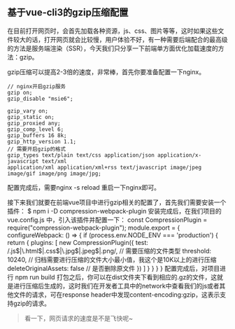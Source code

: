 ## 基于vue-cli3的gzip压缩配置

在目前打开网页时，会首先加载各种资源，js、css、图片等等，这时如果这些文件较大的话，打开网页就会比较慢，用户体验不好，有一种需要后端配合的最高级的方法是服务端渲染（SSR），今天我们只分享一下前端单方面优化加载速度的方法：gzip。

gzip压缩可以提高2-3倍的速度，非常棒，首先你要准备配置一下nginx。

    // nginx开启gzip服务
    gzip on;
    gzip_disable "msie6";

    gzip_vary on;
    gzip_static on;
    gzip_proxied any;
    gzip_comp_level 6;
    gzip_buffers 16 8k;
    gzip_http_version 1.1;
    // 需要开启gzip的格式
    gzip_types text/plain text/css application/json application/x-javascript text/xml 
    application/xml application/xml+rss text/javascript image/jpeg image/gif image/png image/jpg;
配置完成后，需要nginx -s reload 重启一下nginx即可。

接下来我们就要在前端vue项目中进行gzip相关的配置了，首先我们需要安装一个插件：
    $ npm i -D compression-webpack-plugin
安装完成后，在我们项目的 vue.config.js 中，引入该插件并配置一下：
    const CompressionPlugin = require("compression-webpack-plugin");
    module.export = {
      configureWebpack: () => {
        if (process.env.NODE_ENV === 'production') {
          return {
            plugins: [
              new CompressionPlugin({
                test: /\.js$|\.html$|\.css$|\.jpg$|\.jpeg$|\.png/, // 需要压缩的文件类型
                threshold: 10240, // 归档需要进行压缩的文件大小最小值，我这个是10K以上的进行压缩
                deleteOriginalAssets: false // 是否删除原文件
              })
            ]
          }
        }
      }
    }
配置完成后，对项目进行 npm run build 打包之后，你可以在dist文件夹下看到相应的.gz的文件，这就是进行压缩后生成的，这时我们在开发者工具中的network中查看我们的js或者其他文件的请求，可在response header中发现content-encoding:gzip，这表示支持gzip的请求。

> 看一下，网页请求的速度是不是飞快呢~